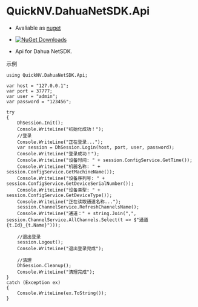 # QuickNV.DahuaNetSDK.Api
* Avaliable as [nuget](https://www.nuget.org/packages/QuickNV.DahuaNetSDK.Api/) 

* [![NuGet Downloads](https://img.shields.io/nuget/dt/QuickNV.DahuaNetSDK.Api.svg)](https://www.nuget.org/packages/QuickNV.DahuaNetSDK.Api/)

* Api for Dahua NetSDK.

示例
```
using QuickNV.DahuaNetSDK.Api;

var host = "127.0.0.1";
var port = 37777;
var user = "admin";
var password = "123456";

try
{
    DhSession.Init();
    Console.WriteLine("初始化成功！");
    //登录
    Console.WriteLine("正在登录...");
    var session = DhSession.Login(host, port, user, password);
    Console.WriteLine("登录成功！");
    Console.WriteLine("设备时间: " + session.ConfigService.GetTime());
    Console.WriteLine("机器名称: " + session.ConfigService.GetMachineName());
    Console.WriteLine("设备序列号: " + session.ConfigService.GetDeviceSerialNumber());
    Console.WriteLine("设备类型: " + session.ConfigService.GetDeviceType());
    Console.WriteLine("正在读取通道名称...");
    session.ChannelService.RefreshChannelsName();
    Console.WriteLine("通道：" + string.Join(",", session.ChannelService.AllChannels.Select(t => $"通道{t.Id}_{t.Name}")));

    //退出登录
    session.Logout();
    Console.WriteLine("退出登录完成");

    //清理
    DhSession.Cleanup();
    Console.WriteLine("清理完成");
}
catch (Exception ex)
{
    Console.WriteLine(ex.ToString());
}
```
